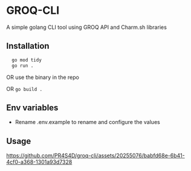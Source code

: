 # GROQ-CLI

A simple golang CLI tool using GROQ API and Charm.sh libraries

## Installation

```sh
  go mod tidy
  go run .

```

OR use the binary in the repo

OR `go build .`

## Env variables

- Rename .env.example to rename and configure the values

## Usage

https://github.com/PR4S4D/groq-cli/assets/20255076/babfd68e-6b41-4cf0-a368-1301a93d7328


